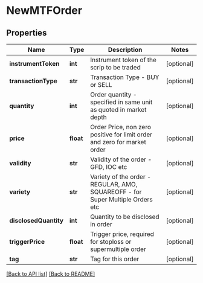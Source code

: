 # NewMTFOrder

## Properties
Name | Type | Description | Notes
------------ | ------------- | ------------- | -------------
**instrumentToken** | **int** | Instrument token of the scrip to be traded | [optional] 
**transactionType** | **str** | Transaction Type - BUY or SELL | [optional] 
**quantity** | **int** | Order quantity - specified in same unit as quoted in market depth | [optional] 
**price** | **float** | Order Price, non zero positive for limit order and zero for market order | [optional] 
**validity** | **str** | Validity of the order - GFD, IOC etc | [optional] 
**variety** | **str** | Variety of the order - REGULAR, AMO, SQUAREOFF - for Super Multiple Orders etc | [optional] 
**disclosedQuantity** | **int** | Quantity to be disclosed in order | [optional] 
**triggerPrice** | **float** | Trigger price, required for stoploss or supermultiple order | [optional] 
**tag** | **str** | Tag for this order | [optional] 

[[Back to API list]](../README.md#documentation-for-api-endpoints) [[Back to README]](../README.md)


